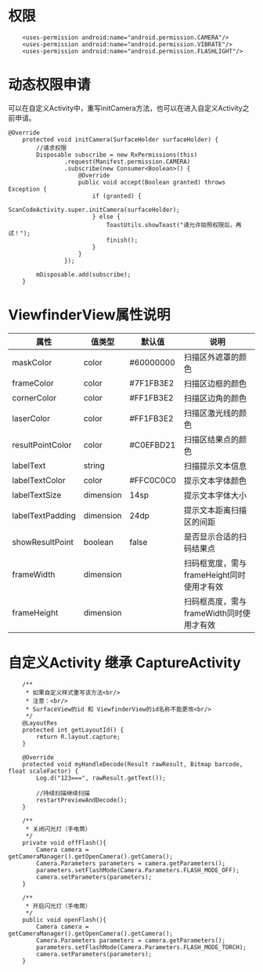# 权限

```
    <uses-permission android:name="android.permission.CAMERA"/>
    <uses-permission android:name="android.permission.VIBRATE"/>
    <uses-permission android:name="android.permission.FLASHLIGHT"/>
```

# 动态权限申请

可以在自定义Activity中，重写initCamera方法，也可以在进入自定义Activity之前申请。

```
@Override
    protected void initCamera(SurfaceHolder surfaceHolder) {
        //请求权限
        Disposable subscribe = new RxPermissions(this)
                .request(Manifest.permission.CAMERA)
                .subscribe(new Consumer<Boolean>() {
                    @Override
                    public void accept(Boolean granted) throws Exception {
                        if (granted) {
                            ScanCodeActivity.super.initCamera(surfaceHolder);
                        } else {
                            ToastUtils.showToast("请允许拍照权限后，再试！");
                            finish();
                        }
                    }
                });

        mDisposable.add(subscribe);
    }
```

# ViewfinderView属性说明

| 属性             | 值类型    | 默认值    | 说明                                      |
| ---------------- | --------- | --------- | ----------------------------------------- |
| maskColor        | color     | #60000000 | 扫描区外遮罩的颜色                        |
| frameColor       | color     | #7F1FB3E2 | 扫描区边框的颜色                          |
| cornerColor      | color     | #FF1FB3E2 | 扫描区边角的颜色                          |
| laserColor       | color     | #FF1FB3E2 | 扫描区激光线的颜色                        |
| resultPointColor | color     | #C0EFBD21 | 扫描区结果点的颜色                        |
| labelText        | string    |           | 扫描提示文本信息                          |
| labelTextColor   | color     | #FFC0C0C0 | 提示文本字体颜色                          |
| labelTextSize    | dimension | 14sp      | 提示文本字体大小                          |
| labelTextPadding | dimension | 24dp      | 提示文本距离扫描区的间距                  |
| showResultPoint  | boolean   | false     | 是否显示合适的扫码结果点                  |
| frameWidth       | dimension |           | 扫码框宽度，需与frameHeight同时使用才有效 |
| frameHeight      | dimension |           | 扫码框高度，需与frameWidth同时使用才有效  |

# 自定义Activity 继承 CaptureActivity

```
    /**
     * 如果自定义样式重写该方法<br/>
     * 注意：<br/>
     * SurfaceView的id 和 ViewfinderView的id名称不能更改<br/>
     */
    @LayoutRes
    protected int getLayoutId() {
        return R.layout.capture;
    }

    @Override
    protected void myHandleDecode(Result rawResult, Bitmap barcode, float scaleFactor) {
        Log.d("123===", rawResult.getText());

        //持续扫描继续扫描
        restartPreviewAndDecode();
    }

    /**
     * 关闭闪光灯（手电筒）
     */
    private void offFlash(){
        Camera camera = getCameraManager().getOpenCamera().getCamera();
        Camera.Parameters parameters = camera.getParameters();
        parameters.setFlashMode(Camera.Parameters.FLASH_MODE_OFF);
        camera.setParameters(parameters);
    }

    /**
     * 开启闪光灯（手电筒）
     */
    public void openFlash(){
        Camera camera = getCameraManager().getOpenCamera().getCamera();
        Camera.Parameters parameters = camera.getParameters();
        parameters.setFlashMode(Camera.Parameters.FLASH_MODE_TORCH);
        camera.setParameters(parameters);
    }
```
